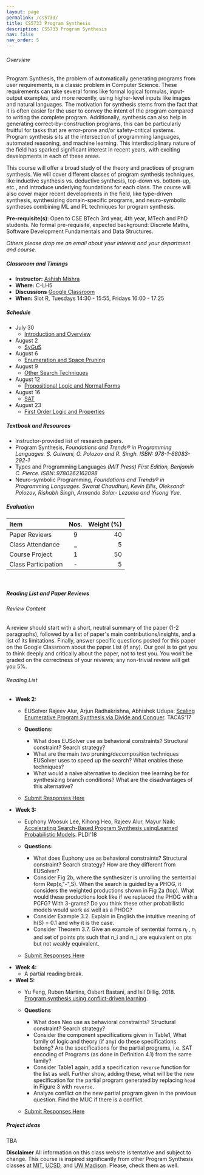```yaml
---
layout: page
permalink: /cs5733/
title: CS5733 Program Synthesis
description: CS5733 Program Synthesis
nav: false
nav_order: 5
---
```

<!-- 
> A language that doesn't affect the way you think about
> programming is not worth knowing.

<div align="right">  
-- Alan Perlis, First recipient of Turing Award, 1966.
</div> -->

###### Overview

Program Synthesis, the problem of automatically generating programs from user requirements, is a classic problem in Computer Science. These requirements can take several forms like formal logical formulas, input-output examples, and more recently, using higher-level
inputs like images and natural languages. The motivation for synthesis stems from the fact that it is often easier for the user to convey the intent of the
program compared to writing the complete program. 
Additionally, synthesis can also help in
generating correct-by-construction programs, this can be particularly fruitful for tasks that are
error-prone and/or safety-critical systems.
Program synthesis sits at the intersection of programming languages, automated reasoning, and machine learning. This interdisciplinary nature of the field has sparked significant interest in recent years, with exciting developments in each of these areas.

This course will offer a broad study of the theory and practices of program synthesis. We will cover different classes of program synthesis techniques, like inductive synthesis vs. deductive synthesis, top-down vs. bottom-up, etc., and introduce underlying foundations for each class. The course will also cover major recent developments in the field, like type-driven synthesis, synthesizing domain-specific programs, and neuro-symbolic syntheses combining ML and PL techniques for program synthesis.

**Pre-requisite(s)**: Open to CSE BTech 3rd year, 4th year, MTech and PhD students. 
No formal pre-requisite, expected background: Discrete Maths, Software Development Fundamentals and Data Structures.

_Others please drop me an email about your interest and your department and course._

##### Classroom and Timings

* **Instructor:** [Ashish Mishra](https://aegis-iisc.github.io)
* **Where:** C-LH5 
* **Discussions** [Google Classroom](https://classroom.google.com/c/NzAxNjQ4NTkwNDcx?cjc=qrrtyho)
* **When:** Slot R, Tuesdays 14:30 - 15:55, Fridays 16:00 - 17:25 

##### Schedule

- July 30  
    - [Introduction and Overview](../assets/pdf/l1.pdf)
- August 2 
    - [SyGuS](../assets/pdf/l2.pdf)
- August 6 
    - [Enumeration and Space Pruning](../assets/pdf/l3.pdf)
- August 9
    - [Other Search Techniques](../assets/pdf/l4.pdf)
- August 12
    - [Propositional Logic and Normal Forms](../assets/pdf/l5.pdf)
- August 16
    - [SAT](../assets/pdf/l6.pdf)
- August 23
    - [First Order Logic and Properties](../assets/pdf/l7.pdf)




<!-- 
| Date       | Topic             | Slides                           | 
| ---------- | ----------------- | ---------------------------------|
| July 30    |   Introduction    | [slides](assests/pdf/l1.pdf)     |  -->

##### Textbook and Resources

* Instructor-provided list of research papers.
* Program Synthesis, _Foundations and Trends® in Programming Languages. 
S. Gulwani, O. Polozov and R. Singh. ISBN: 978-1-68083-292-1_
* Types and Programming Languages _(MIT Press) First Edition, Benjamin C. Pierce. ISBN: 9780262162098_
* Neuro-symbolic Programming, _Foundations and Trends® in Programming Languages. Swarat Chaudhuri, Kevin Ellis, Oleksandr Polozov, Rishabh Singh, Armando Solar- Lezama and Yisong Yue._

 
##### Evaluation

| Item                |    Nos.  |  Weight (%)   |
|:--------------------|:--------:|--------------:|
| Paper Reviews       |     9    |     40        |
| Class Attendance    |     _    |     5         |
| Course Project      |     1    |     50        |
| Class Participation |     -    |     5         |

&nbsp;
##### Reading List and Paper Reviews

###### Review Content
A review should start with a short, neutral summary of the paper (1-2 paragraphs), followed by a list of paper's main contributions/insights, and a list of its limitations. Finally, answer specific questions posted for this paper on the Google Classroom about the paper List (if any). Our goal is to get you to think deeply and critically about the paper, not to test you. You won’t be graded on the correctness of your reviews; any non-trivial review will get you 5%.

###### Reading List 
 - **Week 2:**
    - EUSolver Rajeev Alur, Arjun Radhakrishna, Abhishek Udupa: [Scaling Enumerative Program Synthesis via Divide and Conquer](https://arjunradhakrishna.github.io/publications/tacas2017.pdf). TACAS'17

    - **Questions:**
        -   What does EUSolver use as behavioral constraints? Structural constraint? Search strategy?
        - What are the main two pruning/decomposition techniques EUSolver uses to speed up the search? What enables these techniques?
        - What would a naive alternative to decision tree learning be for synthesizing branch conditions? What are the disadvantages of this alternative?


    - [Submit Responses Here](https://forms.gle/NZyufs7zb1sCYo5Z8)
- **Week 3:**
    - Euphony Woosuk Lee, Kihong Heo, Rajeev Alur, Mayur Naik:       [Accelerating Search-Based Program Synthesis usingLearned Probabilistic Models](https://www.cis.upenn.edu/~alur/PLDI18.pdf). PLDI'18
    - **Questions:**
        - What does Euphony use as behavioral constraints? Structural constraint? Search strategy? How are they different from EUSolver?
        - Consider Fig 2b, where the synthesizer is unrolling the sentential form Rep(x,"-",S). When the search is guided by a PHOG, it considers the weighted productions shown in Fig 2a (top). What would these productions look like if we replaced the PHOG with a PCFG? With 3-grams? Do you think these other probabilistic models would work as well as a PHOG?
        - Consider Example 3.2. Explain in English the intuitive meaning of h(S) = 0.1 and why it is the case.
        - Consider Theorem 3.7. Give an example of sentential forms $n_i$ , $n_j$ and set of points pts such that n_i and n_j are equivalent on pts but not weakly equivalent.

    - [Submit Responses Here](https://forms.gle/jDtPFK7bMFBFFeCf8)   
- **Week 4:** 
    - A partial reading break.
- **Weel 5:** 
    - Yu Feng, Ruben Martins, Osbert Bastani, and Isil Dillig. 2018. [Program synthesis using conflict-driven learning](https://trustml.github.io/docs/pldi18b.pdf).
    - **Questions**
        - What does Neo use as behavioral constraints? Structural constraint? Search strategy? 
        - Consider the component specifications given in Table1,  What family of logic and theory (if any) do these specifications belong? Are the specifications for the partial programs, i.e. SAT encoding of Programs (as done in Definition 4.1) from the same family?
        - Consider Table1 again, add a specification `reverse` function for the list as well. Further show, adding these, what will be the new specification for the partial program generated by replacing `head` in Figure 3 with `reverse`.
        - Analyze conflict on the new partial program given in the previous question. Find the MUC if there is a conflict. 

    - [Submit Responses Here](https://forms.gle/ptzuHpXCDwcLc6Ks5)
##### Project ideas 
TBA

**Disclaimer** 
All information on this class website is tentative and subject to change.
This course is inspired significantly from other Program Synthesis classes at [MIT](https://people.csail.mit.edu/asolar/SynthesisCourse/), [UCSD](https://github.com/nadia-polikarpova/cse291-program-synthesis/), and [UW Madison](https://github.com/lorisdanto/cs703-program-synthesis). Please, check them as well.